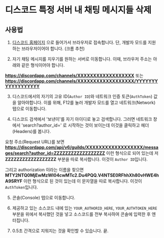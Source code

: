 # 디스코드 특정 서버 내 채팅 메시지들 삭제

## 사용법

1. [디스코드 홈페이지](https://discordapp.com/) 으로 들어가서 브라우저로 접속합니다. 단, 개발자 모드를 지원하는 브라우저이어야 합니다. (크롬 추천)

2. 자기 채팅 메시지를 지우기를 원하는 서버로 이동합니다. 이때, 브라우저 주소는 아래와 같은 형식이어야 합니다.

**https://discordapp.com/channels/XXXXXXXXXXXXXXXXXX** 또는 **https://discordapp.com/channels/XXXXXXXXXXXXXXXXXX/YYYYYYYYYYYYYYYYYY**

3. 디스코드에서의 자기의 고유 ID(`Author ID`)와 네트워크 인증 토큰(`AuthToken`) 값을 알아야합니다.
이를 위해, F12를 눌러 개발자 모드를 열고 네트워크(Network) 탭으로 이동합니다.

4. 디스코드 검색에서 '보낸이'를 자기 아이디로 놓고 검색합니다. 그러면 네트워크 창에서 'search?author_id=' 로 시작하는 것이 보이는데 이것을 클릭하고 헤더(Headers)를 봅니다.

요청 주소(Request URL)를 보면 **https://discordapp.com/api/v6/guilds/XXXXXXXXXXXXXXXXXX/messages/search?author_id=ZZZZZZZZZZZZZZZZZZ** 이런 형식으로 되어 있는데 저 **ZZZZZZZZZZZZZZZZZZ** 부분을 따로 복사합니다. 이것이 `Author ID`입니다.

그리고 authorization 이라는 이름을 찾으면 **MTY2NTQ0MjEwMzWI04cwMTc2.Du4PQQ.V4NTSE0RFhhXh80vHWE4hA9SRYF** 이런 형식으로 된 것이 있는데 이 문자열을 따로 복사합니다. 이것이 `AuthToken`입니다.

5. 콘솔(Console) 탭으로 이동합니다.

6. 제공하고 있는 소스코드 내에 있는 `YOUR_AUTHORID_HERE`, `YOUR_AUTHTOKEN_HERE` 부분을 위에서 복사했던 것을 넣고 소스코드를 전부 복사하여 콘솔에 입력한 후 엔터칩니다.

7. 0.5초 간격으로 지워지는 것을 확인할 수 있습니다. 끝.